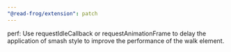 ```yaml
---
"@read-frog/extension": patch
---
```


perf: Use requestIdleCallback or requestAnimationFrame to delay the application of smash style to improve the performance of the walk element.
